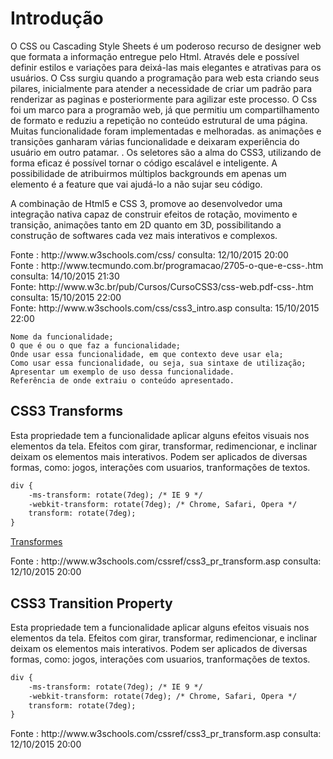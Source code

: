 <h1> Introdução </h1>

<article>
O CSS ou Cascading Style Sheets é um poderoso recurso de designer web que formata a informação entregue pelo Html. Através dele e possível definir estilos e variações para deixá-las mais elegantes e atrativas para os usuários. 
O Css surgiu quando a programação para web esta criando seus pilares, inicialmente para atender a necessidade de criar um padrão para renderizar as paginas e posteriormente para agilizar este processo. O Css foi um marco para a programão web, já que permitiu um compartilhamento de formato e reduziu a repetição no conteúdo estrutural de uma página. Muitas funcionalidade foram implementadas e melhoradas. as animações e transições ganharam várias funcionalidade e deixaram experiência do usuário em outro patamar. . Os seletores são a alma do CSS3, utilizando de forma eficaz é possível tornar o código escalável e inteligente. A possibilidade de atribuirmos múltiplos backgrounds em apenas um elemento é a feature que vai ajudá-lo a não sujar seu código.

A combinação de Html5 e CSS 3, promove ao desenvolvedor uma integração nativa capaz de construir efeitos de rotação, movimento e transição, animações tanto em 2D quanto em 3D, possibilitando a construção de softwares cada vez mais interativos e complexos.
</article>
<footer>
Fonte : http://www.w3schools.com/css/ consulta: <dateTime> 12/10/2015 20:00 </dateTime> <br/>
Fonte : http://www.tecmundo.com.br/programacao/2705-o-que-e-css-.htm consulta:<dateTime> 14/10/2015 21:30 </dateTime> <br/> 
Fonte: http://www.w3c.br/pub/Cursos/CursoCSS3/css-web.pdf-css-.htm consulta: <dateTime> 15/10/2015 22:00 </dateTime><br/>
Fonte: http://www.w3schools.com/css/css3_intro.asp consulta: <dateTime> 15/10/2015 22:00 </dateTime><br/>
</footer>

```
Nome da funcionalidade;
O que é ou o que faz a funcionalidade;
Onde usar essa funcionalidade, em que contexto deve usar ela;
Como usar essa funcionalidade, ou seja, sua sintaxe de utilização;
Apresentar um exemplo de uso dessa funcionalidade.
Referência de onde extraiu o conteúdo apresentado.
```

<h2>CSS3 Transforms </h2>

Esta propriedade tem a funcionalidade aplicar alguns efeitos visuais nos elementos da tela. Efeitos com girar, transformar, redimencionar, e inclinar deixam os elementos mais interativos. Podem ser aplicados de diversas formas, como: jogos, interações com usuarios, tranformações de textos.

```html
div {
    -ms-transform: rotate(7deg); /* IE 9 */
    -webkit-transform: rotate(7deg); /* Chrome, Safari, Opera */
    transform: rotate(7deg);
} 
```

<a href="http://jarbascoltro.weebly.com/transformations.html" target="_blank" title="Transforms Implementados.">Transformes</a>

<footer>
Fonte : http://www.w3schools.com/cssref/css3_pr_transform.asp consulta: <dateTime> 12/10/2015 20:00 </dateTime> <br/>
</footer>



<h2>CSS3 Transition Property </h2>

Esta propriedade tem a funcionalidade aplicar alguns efeitos visuais nos elementos da tela. Efeitos com girar, transformar, redimencionar, e inclinar deixam os elementos mais interativos. Podem ser aplicados de diversas formas, como: jogos, interações com usuarios, tranformações de textos.

```html
div {
    -ms-transform: rotate(7deg); /* IE 9 */
    -webkit-transform: rotate(7deg); /* Chrome, Safari, Opera */
    transform: rotate(7deg);
} 
```
<footer>
Fonte : http://www.w3schools.com/cssref/css3_pr_transform.asp consulta: <dateTime> 12/10/2015 20:00 </dateTime> <br/>
</footer>
